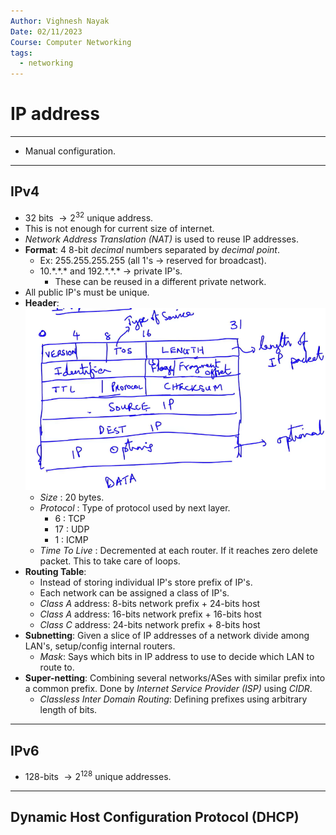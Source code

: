 ```yaml
---
Author: Vighnesh Nayak
Date: 02/11/2023
Course: Computer Networking
tags:
  - networking
---
```

# IP address
---
- Manual configuration.
---
## IPv4
- 32 bits $\rightarrow2^{32}$  unique address.
- This is not enough for current size of internet.
- *Network Address Translation (NAT)* is used to reuse IP addresses.
- **Format**: 4 8-bit *decimal* numbers separated by *decimal point*.
	- Ex: 255.255.255.255 (all 1's $\rightarrow$ reserved for broadcast).
	- 10.\*.\*.\* and 192.\*.\*.\* $\rightarrow$ private IP's.
		- These can be reused in a different private network.
- All public IP's must be unique.
- **Header**: ![Pasted image 20231102214659](./attachments/Pasted%20image%2020231102214659.png)
	- *Size* : 20 bytes.
	- *Protocol* : Type of protocol used by next layer.
		- 6 : TCP
		- 17 : UDP
		- 1 : ICMP
	- *Time To Live* : Decremented at each router. If it reaches zero delete packet. This to take care of loops.
- **Routing Table**:
	- Instead of storing individual IP's store prefix of IP's. 
	- Each network can be assigned a class of IP's.
	- *Class A* address: 8-bits network prefix + 24-bits host
	- *Class A* address: 16-bits network prefix + 16-bits host
	- *Class C* address: 24-bits network prefix + 8-bits host
- **Subnetting**: Given a slice of IP addresses of a network divide among LAN's, setup/config internal routers.
	- *Mask*: Says which bits in IP address to use to decide which LAN to route to.
- **Super-netting**: Combining several networks/ASes with similar prefix into a common prefix. Done by *Internet Service Provider (ISP)* using *CIDR*.
	- *Classless Inter Domain Routing*: Defining prefixes using arbitrary length of bits.

---
## IPv6
- 128-bits $\rightarrow2^{128}$ unique addresses. 

---
## Dynamic Host Configuration Protocol (DHCP)
